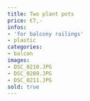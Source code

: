 ```yaml
---
title: Two plant pots
price: €7,-
infos:
- 'for balcony railings'
- plastic
categories:
- balcon
images:
- DSC_0210.JPG
- DSC_0209.JPG
- DSC_0211.JPG
sold: true
---
```


